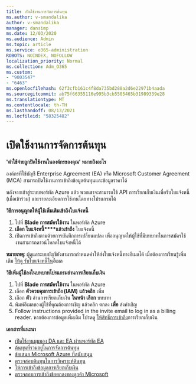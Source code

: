 ```yaml
---
title: เปิดใช้งานการจัดการต้นทุน
ms.author: v-smandalika
author: v-smandalika
manager: dansimp
ms.date: 12/03/2020
ms.audience: Admin
ms.topic: article
ms.service: o365-administration
ROBOTS: NOINDEX, NOFOLLOW
localization_priority: Normal
ms.collection: Adm_O365
ms.custom:
- "9003547"
- "6463"
ms.openlocfilehash: 62f3cfb161c4f8da735bd288a2d6e22971b4aada
ms.sourcegitcommit: ab75f66355116e995b3cb5505465b31989339e28
ms.translationtype: MT
ms.contentlocale: th-TH
ms.lasthandoff: 08/13/2021
ms.locfileid: "58325482"
---
```

# <a name="enable-cost-management"></a>เปิดใช้งานการจัดการต้นทุน

**'ค่าใช้จ่ายถูกปิดใช้งานในองค์กรของคุณ' หมายถึงอะไร**

องค์กรที่ใช้บัญชี Enterprise Agreement (EA) หรือ Microsoft Customer Agreement (MCA) สามารถปิดใช้งานการเข้าถึงข้อมูลต้นทุนและข้อมูลราคาได้

หลังจากเข้าสู่ระบบพอร์ทัล Azure แล้ว พวกเขาจะสามารถใช้ API การเรียกเก็บเงินเพื่อรับใบแจ้งหนี้ (เมื่อเข้าร่วม) และรายละเอียดการใช้งานโดยทางโปรแกรมได้

**วิธีการอนุญาตให้ผู้ใช้เพิ่มเติมเข้าถึงใบแจ้งหนี้**

1. ไปที่ **Blade การสมัครใช้งาน** ในพอร์ทัล Azure
2. **เลือก ใบแจ้งหนี้****แล้วเข้าถึง** ใบแจ้งหนี้
3. เปิดการเข้าถึงตามด้วยการบันทึกการเปลี่ยนแปลง เพื่ออนุญาตให้ผู้ใช้ที่มีบทบาทในการสมัครใช้งานสามารถดาวน์โหลดใบแจ้งหนี้ได้

**หมายเหตุ**: ผู้ดูแลระบบบัญชียังสามารถกําหนดค่าให้ส่งใบแจ้งหนี้ทางอีเมลได้ เมื่อต้องการเรียนรู้เพิ่มเติม [ให้ดู รับใบแจ้งหนี้ใน](https://docs.microsoft.com/azure/cost-management-billing/manage/download-azure-invoice-daily-usage-date?)อีเมล

**วิธีเพิ่มผู้ใช้ลงในบทบาทโปรแกรมอ่านการเรียกเก็บเงิน**

1. ไปที่ **Blade การสมัครใช้งาน** ในพอร์ทัล Azure
2. เลือก **ตัวควบคุมการเข้าถึง (IAM)** **แล้วคลิก** เพิ่ม
3. เลือก **ตัว** อ่านการเรียกเก็บเงิน **ในหน้า เลือก** บทบาท
4. พิมพ์อีเมลของผู้ใช้ที่คุณต้องการเชิญ แล้วคลิก ตกลง **เพื่อ** ส่งคําเชิญ
5. Follow instructions provided in the invite email to log in as a billing reader. หากต้องการข้อมูลเพิ่มเติม โปรดดู [ให้สิทธิ์การเข้าถึง](https://docs.microsoft.com/azure/cost-management-billing/manage/manage-billing-access?WT.mc_id=Portal-Microsoft_Azure_Support#opt-in)การเรียกเก็บเงิน

**เอกสารที่แนะนา**

- [เปิดใช้งานมุมมอง DA และ EA ผ่านพอร์ทัล EA](https://docs.microsoft.com/azure/cost-management-billing/costs/assign-access-acm-data?WT.mc_id=Portal-Microsoft_Azure_Support#enable-access-to-costs-in-the-ea-portal)
- [ต้นทุนที่รวมอยู่ในการจัดการต้นทุน](https://docs.microsoft.com/azure/cost-management-billing/costs/understand-cost-mgt-data?WT.mc_id=Portal-Microsoft_Azure_Support#costs-included-in-cost-management)
- [ข้อเสนอ Microsoft Azure ที่สนับสนุน](https://docs.microsoft.com/azure/cost-management-billing/costs/understand-cost-mgt-data?WT.mc_id=Portal-Microsoft_Azure_Support#supported-microsoft-azure-offers)
- [ตรวจสอบต้นทุนในการวิเคราะห์ต้นทุน](https://docs.microsoft.com/azure/cost-management-billing/costs/quick-acm-cost-analysis?WT.mc_id=Portal-Microsoft_Azure_Support&tabs=azure-portal#review-costs-in-cost-analysis)
- [ให้การเข้าถึงข้อมูลการเรียกเก็บเงิน](https://docs.microsoft.com/azure/cost-management-billing/manage/manage-billing-access?WT.mc_id=Portal-Microsoft_Azure_Support)
- [ตรวจสอบการเข้าถึงข้อตกลงของลูกค้า Microsoft](https://docs.microsoft.com/azure/cost-management-billing/manage/download-azure-invoice-daily-usage-date?WT.mc_id=Portal-Microsoft_Azure_Support#check-access-to-a-microsoft-customer-agreement)






